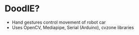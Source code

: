 # DoodlE?

- Hand gestures control movement of robot car
- Uses OpenCV, Mediapipe, Serial (Arduino), cvzone libraries
